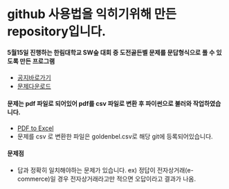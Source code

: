 
# github 사용법을 익히기위해 만든 repository입니다.

#### 5월15일 진행하는 한림대학교 SW숲 대회 중 도전골든벨 문제를 문답형식으로 풀 수 있도록 만든 프로그램
- [공지바로가기](https://www.hallym.ac.kr/sub05/cP3/sCP1.html?action=read&nttId=16309885&pageIndex=1&searchType=0&searchWrd=%EA%B3%A8%EB%93%A0)
- [문제다운로드](https://www.hallym.ac.kr/.attach/FILE_000000000026331?fileSn=1&download=true)  
#### 문제는 pdf 파일로 되어있어 pdf를 csv 파일로 변환 후 파이썬으로 불러와 작업하였습니다.
- [PDF to Excel](https://smallpdf.com/kr/pdf-to-excel)
- 문제를 csv 로 변환한 파일은 goldenbel.csv로 해당 git에 등록되어있습니다.

#### 문제점
- 답과 정확히 일치해야하는 문제가 있습니다. ex) 정답이 전자상거래(e-commerce)일 경우 전자상거래라고만 적으면 오답이라고 결과가 나옴.  
